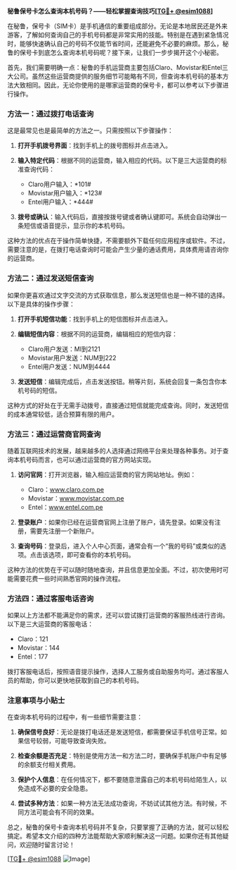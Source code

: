 **秘鲁保号卡怎么查询本机号码？——轻松掌握查询技巧[[TG💪+ @esim1088](https://t.me/s/esim1088)]**

在秘鲁，保号卡（SIM卡）是手机通信的重要组成部分。无论是本地居民还是外来游客，了解如何查询自己的手机号码都是非常实用的技能。特别是在遇到紧急情况时，能够快速确认自己的号码不仅能节省时间，还能避免不必要的麻烦。那么，秘鲁的保号卡到底怎么查询本机号码呢？接下来，让我们一步步揭开这个小秘密。

首先，我们需要明确一点：秘鲁的手机运营商主要包括Claro、Movistar和Entel三大公司。虽然这些运营商提供的服务细节可能略有不同，但查询本机号码的基本方法大致相同。因此，无论你使用的是哪家运营商的保号卡，都可以参考以下步骤进行操作。

### 方法一：通过拨打电话查询

这是最常见也是最简单的方法之一。只需按照以下步骤操作：

1. **打开手机拨号界面**：找到手机上的拨号图标并点击进入。
   
2. **输入特定代码**：根据不同的运营商，输入相应的代码。以下是三大运营商的标准查询代码：
   - Claro用户输入：*101#
   - Movistar用户输入：*123#
   - Entel用户输入：*444#

3. **拨号或确认**：输入代码后，直接按拨号键或者确认键即可。系统会自动弹出一条短信或语音提示，显示你的本机号码。

这种方法的优点在于操作简单快捷，不需要额外下载任何应用程序或软件。不过，需要注意的是，在拨打电话查询时可能会产生少量的通话费用，具体费用请咨询你的运营商。

### 方法二：通过发送短信查询

如果你更喜欢通过文字交流的方式获取信息，那么发送短信也是一种不错的选择。以下是具体的操作步骤：

1. **打开手机短信功能**：找到手机上的短信图标并点击进入。

2. **编辑短信内容**：根据不同的运营商，编辑相应的短信内容：
   - Claro用户发送：MI到2121
   - Movistar用户发送：NUM到222
   - Entel用户发送：NUM到4444

3. **发送短信**：编辑完成后，点击发送按钮。稍等片刻，系统会回复一条包含你本机号码的短信。

这种方式的好处在于无需手动拨号，直接通过短信就能完成查询。同时，发送短信的成本通常较低，适合预算有限的用户。

### 方法三：通过运营商官网查询

随着互联网技术的发展，越来越多的人选择通过网络平台来处理各种事务。对于查询本机号码而言，也可以通过运营商的官方网站实现。

1. **访问官网**：打开浏览器，输入相应运营商的官方网站地址。例如：
   - Claro：www.claro.com.pe
   - Movistar：www.movistar.com.pe
   - Entel：www.entel.com.pe

2. **登录账户**：如果你已经在运营商官网上注册了账户，请先登录。如果没有注册，需要先注册一个新账户。

3. **查询号码**：登录后，进入个人中心页面，通常会有一个“我的号码”或类似的选项。点击该选项，即可查看你的本机号码。

这种方法的优势在于可以随时随地查询，并且信息更加全面。不过，初次使用时可能需要花费一些时间熟悉官网的操作流程。

### 方法四：通过客服电话咨询

如果以上方法都不能满足你的需求，还可以尝试拨打运营商的客服热线进行咨询。以下是三大运营商的客服电话：
- Claro：121
- Movistar：144
- Entel：177

拨打客服电话后，按照语音提示操作，选择人工服务或自助服务均可。通过客服人员的帮助，你可以更快地获取到自己的本机号码。

### 注意事项与小贴士

在查询本机号码的过程中，有一些细节需要注意：

1. **确保信号良好**：无论是拨打电话还是发送短信，都需要保证手机信号正常。如果信号较弱，可能导致查询失败。

2. **检查余额是否充足**：特别是使用方法一和方法二时，要确保手机账户中有足够的余额支付相关费用。

3. **保护个人信息**：在任何情况下，都不要随意泄露自己的本机号码给陌生人，以免造成不必要的安全隐患。

4. **尝试多种方法**：如果一种方法无法成功查询，不妨试试其他方法。有时候，不同方法可能会有不同的效果。

总之，秘鲁的保号卡查询本机号码并不复杂，只要掌握了正确的方法，就可以轻松搞定。希望本文介绍的四种方法能帮助大家顺利解决这一问题。如果你还有其他疑问，欢迎随时留言讨论！

[[TG💪+ @esim1088](https://t.me/s/esim1088) ![Image](https://i.postimg.cc/4NQfJmqS/Snipaste-2025-05-13-00-14-12.png)]